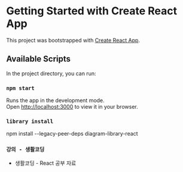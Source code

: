 # Getting Started with Create React App

This project was bootstrapped with [Create React App](https://github.com/facebook/create-react-app).

## Available Scripts

In the project directory, you can run:

### `npm start`

Runs the app in the development mode.\
Open [http://localhost:3000](http://localhost:3000) to view it in your browser.

### `library install` 
npm install --legacy-peer-deps diagram-library-react


### `강의 - 생활코딩`

* 생활코딩 - React 공부 자료 
